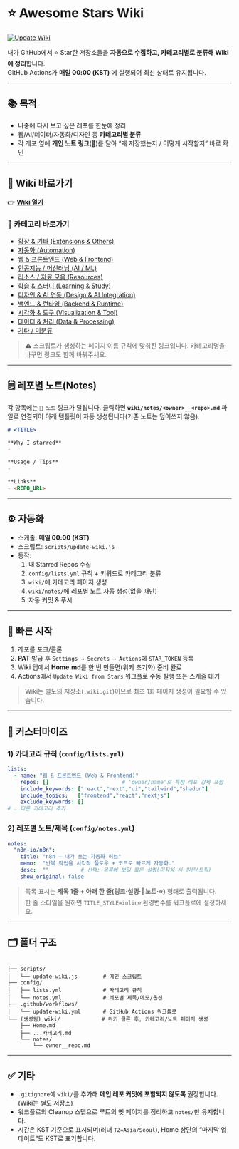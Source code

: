 # ⭐ Awesome Stars Wiki

[![Update Wiki](https://github.com/eeeunhey/awesome-stars/actions/workflows/update-wiki.yml/badge.svg)](https://github.com/eeeunhey/awesome-stars/actions/workflows/update-wiki.yml)

내가 GitHub에서 ⭐ Star한 저장소들을 **자동으로 수집하고, 카테고리별로 분류해 Wiki에 정리**합니다.  
GitHub Actions가 **매일 00:00 (KST)** 에 실행되어 최신 상태로 유지됩니다.

---

## 📚 목적
- 나중에 다시 보고 싶은 레포를 한눈에 정리
- 웹/AI/데이터/자동화/디자인 등 **카테고리별 분류**
- 각 레포 옆에 **개인 노트 링크**(📝)를 달아 “왜 저장했는지 / 어떻게 시작할지” 바로 확인

---

## 📖 Wiki 바로가기
👉 **[Wiki 열기](https://github.com/eeeunhey/awesome-stars/wiki)**

### 📖 카테고리 바로가기
- [확장 & 기타 (Extensions & Others)](https://github.com/eeeunhey/awesome-stars/wiki/확장-&-기타-(Extensions-&-Others))
- [자동화 (Automation)](https://github.com/eeeunhey/awesome-stars/wiki/자동화-(Automation))
- [웹 & 프론트엔드 (Web & Frontend)](https://github.com/eeeunhey/awesome-stars/wiki/웹-&-프론트엔드-(Web-&-Frontend))
- [인공지능 / 머신러닝 (AI / ML)](https://github.com/eeeunhey/awesome-stars/wiki/인공지능---머신러닝-(AI---ML))
- [리소스 / 자료 모음 (Resources)](https://github.com/eeeunhey/awesome-stars/wiki/리소스---자료-모음-(Resources))
- [학습 & 스터디 (Learning & Study)](https://github.com/eeeunhey/awesome-stars/wiki/학습-&-스터디-(Learning-&-Study))
- [디자인 & AI 연동 (Design & AI Integration)](https://github.com/eeeunhey/awesome-stars/wiki/디자인-&-AI-연동-(Design-&-AI-Integration))
- [백엔드 & 런타임 (Backend & Runtime)](https://github.com/eeeunhey/awesome-stars/wiki/백엔드-&-런타임-(Backend-&-Runtime))
- [시각화 & 도구 (Visualization & Tool)](https://github.com/eeeunhey/awesome-stars/wiki/시각화-&-도구-(Visualization-&-Tool))
- [데이터 & 처리 (Data & Processing)](https://github.com/eeeunhey/awesome-stars/wiki/데이터-&-처리-(Data-&-Processing))
- [기타 / 미분류](https://github.com/eeeunhey/awesome-stars/wiki/기타---미분류)

> ⚠️ 스크립트가 생성하는 페이지 이름 규칙에 맞춰진 링크입니다. 카테고리명을 바꾸면 링크도 함께 바꿔주세요.

---

## 🗒️ 레포별 노트(Notes)
각 항목에는 `📝 노트` 링크가 달립니다. 클릭하면 **`wiki/notes/<owner>__<repo>.md`** 파일로 연결되어 아래 템플릿이 자동 생성됩니다(기존 노트는 덮어쓰지 않음).

```md
# <TITLE>

**Why I starred**
- 

**Usage / Tips**
- 

**Links**
- <REPO_URL>
```

---

## ⚙️ 자동화
- 스케줄: **매일 00:00 (KST)**
- 스크립트: `scripts/update-wiki.js`
- 동작:
  1. 내 Starred Repos 수집  
  2. `config/lists.yml` 규칙 + 키워드로 카테고리 분류  
  3. `wiki/`에 카테고리 페이지 생성  
  4. `wiki/notes/`에 레포별 노트 자동 생성(없을 때만)  
  5. 자동 커밋 & 푸시

---

## 🚀 빠른 시작
1. 레포를 포크/클론  
2. **PAT** 발급 후 `Settings → Secrets → Actions`에 `STAR_TOKEN` 등록  
3. Wiki 탭에서 **Home.md**를 한 번 만들면(위키 초기화) 준비 완료  
4. Actions에서 `Update Wiki from Stars` 워크플로 수동 실행 또는 스케줄 대기

> Wiki는 별도의 저장소(`.wiki.git`)이므로 최초 1회 페이지 생성이 필요할 수 있습니다.

---

## 🧩 커스터마이즈

### 1) 카테고리 규칙 (`config/lists.yml`)
```yml
lists:
  - name: "웹 & 프론트엔드 (Web & Frontend)"
    repos: []                       # 'owner/name'로 특정 레포 강제 포함
    include_keywords: ["react","next","ui","tailwind","shadcn"]
    include_topics:   ["frontend","react","nextjs"]
    exclude_keywords: []
# … 다른 카테고리 추가
```

### 2) 레포별 노트/제목 (`config/notes.yml`)
```yml
notes:
  "n8n-io/n8n":
    title: "n8n — 내가 쓰는 자동화 허브"
    memo:  "반복 작업을 시각적 플로우 + 코드로 빠르게 자동화."
    desc:  ""          # 선택: 목록에 보일 짧은 설명(미작성 시 원문/토픽)
    show_original: false
```

> 목록 표시는 **제목 1줄 + 아래 한 줄(링크·설명·📝노트·⭐)** 형태로 출력됩니다.  
> 한 줄 스타일을 원하면 `TITLE_STYLE=inline` 환경변수를 워크플로에 설정하세요.

---

## 🗂 폴더 구조
```
.
├── scripts/
│   └── update-wiki.js        # 메인 스크립트
├── config/
│   ├── lists.yml             # 카테고리 규칙
│   └── notes.yml             # 레포별 제목/메모/옵션
├── .github/workflows/
│   └── update-wiki.yml       # GitHub Actions 워크플로
└── (생성됨) wiki/             # 위키 클론 후, 카테고리/노트 페이지 생성
    ├── Home.md
    ├── ...카테고리.md
    └── notes/
        └── owner__repo.md
```

---

## ✅ 기타
- `.gitignore`에 `wiki/`를 추가해 **메인 레포 커밋에 포함되지 않도록** 권장합니다. (Wiki는 별도 저장소)
- 워크플로의 Cleanup 스텝으로 루트의 옛 페이지를 정리하고 `notes/`만 유지합니다.
- 시간은 KST 기준으로 표시되며(러너 `TZ=Asia/Seoul`), Home 상단의 “마지막 업데이트”도 KST로 표기합니다.
